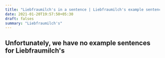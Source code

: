 ```yaml
---
title: "Liebfraumilch's in a sentence | Liebfraumilch's example sentences"
date: 2021-01-20T19:57:50+05:30
draft: falses
summary: "Liebfraumilch's"
---
```

## Unfortunately, we have no example sentences for Liebfraumilch's                 
